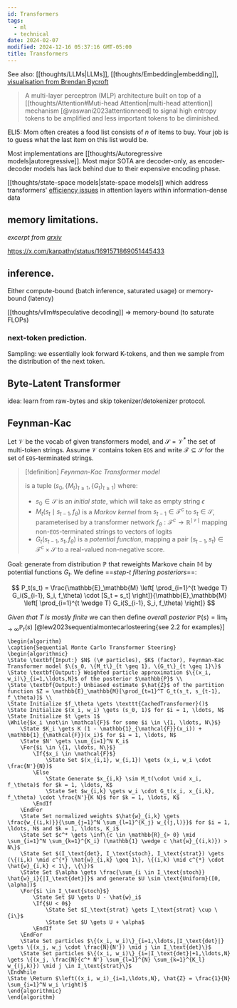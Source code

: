 ```yaml
---
id: Transformers
tags:
  - ml
  - technical
date: 2024-02-07
modified: 2024-12-16 05:37:16 GMT-05:00
title: Transformers
---
```


See also: [[thoughts/LLMs|LLMs]], [[thoughts/Embedding|embedding]], [visualisation from Brendan Bycroft](https://bbycroft.net/llm)

> A multi-layer perceptron (MLP) architecture built on top of a [[thoughts/Attention#Muti-head Attention|multi-head attention]] mechanism [@vaswani2023attentionneed] to signal high entropy tokens to be amplified and less important tokens to be diminished.

ELI5: Mom often creates a food list consists of $n$ of items to buy. Your job is to guess what the last item on this list would be.

Most implementations are [[thoughts/Autoregressive models|autoregressive]]. Most major SOTA are decoder-only, as encoder-decoder models has lack behind due to their expensive encoding phase.

[[thoughts/state-space models|state-space models]] which address transformers' [efficiency issues](https://arxiv.org/pdf/2009.06732) in attention layers within information-dense data

## memory limitations.

_excerpt from [arxiv](https://arxiv.org/html/2403.14123)_

https://x.com/karpathy/status/1691571869051445433

## inference.

Either compute-bound (batch inference, saturated usage) or memory-bound (latency)

[[thoughts/vllm#speculative decoding]] => memory-bound (to saturate FLOPs)

### next-token prediction.

Sampling: we essentially look forward K-tokens, and then we sample from the distribution of the next token.

## Byte-Latent Transformer

idea: learn from raw-bytes and skip tokenizer/detokenizer protocol.

## Feynman-Kac

Let $\mathcal{V}$ be the vocab of given transformers model, and $\mathcal{S} = \mathcal{V}^{*}$ the set of multi-token strings. Assume $\mathcal{V}$ contains token `EOS` and write $\mathcal{F} \subseteq \mathcal{S}$ for the set of `EOS`-terminated strings.

> [!definition] _Feynman-Kac Transformer model_
>
> is a tuple $(s_{0}, \{M_t\}_{t\ge 1}, \{G_t\}_{t\ge 1})$ where:
>
> - $s_{0} \in \mathcal{S}$ is an _initial state_, which will take as empty string $\epsilon$
> - $M_t(s_t \mid s_{t-1}, f_\theta)$ is a _Markov kernel_ from $s_{t-1} \in \mathcal{F}^c$ to $s_t \in \mathcal{S}$, parameterised by a transformer network $f_\theta: \mathcal{F}^c \to \mathbb{R}^{\mid \mathcal{V} \mid}$ mapping non-`EOS`-terminated strings to vectors of logits
> - $G_t(s_{t-1}, s_t, f_\theta)$ is a _potential function_, mapping a pair $(s_{t-1}, s_t) \in \mathcal{F}^c \times \mathcal{S}$ to a real-valued non-negative score.

Goal: generate from distribution $\mathbb{P}$ that reweights Markove chain $\mathbb{M}$ by potential functions $G_t$. We define ==_step-t filtering posteriors_==:

$$
P_t(s_t) = \frac{\mathbb{E}_\mathbb{M} \left[ \prod_{i=1}^{t \wedge T} G_i(S_{i-1}, S_i, f_\theta) \cdot [S_t = s_t] \right]}{\mathbb{E}_\mathbb{M} \left[ \prod_{i=1}^{t \wedge T} G_i(S_{i-1}, S_i, f_\theta) \right]}
$$

_Given that $T$ is mostly finite_ we can then define _overall posterior_ $\mathbb{P}(s) = \lim_{t \to \infty} \mathbb{P}_t(s)$ [@lew2023sequentialmontecarlosteering{see 2.2 for examples}]

```pseudo lineNumber=false
\begin{algorithm}
\caption{Sequential Monte Carlo Transformer Steering}
\begin{algorithmic}
\State \textbf{Input:} $N$ (\# particles), $K$ (factor), Feynman-Kac Transformer model $\{s_0, \{M_t\}_{t \geq 1}, \{G_t\}_{t \geq 1}\}$
\State \textbf{Output:} Weighted particle approximation $\{(x_i, w_i)\}_{i=1,\ldots,N}$ of the posterior $\mathbb{P}$ \\
\State \textbf{Output:} Unbiased estimate $\hat{Z}$ of the partition function $Z = \mathbb{E}_\mathbb{M}[\prod_{t=1}^T G_t(s_t, s_{t-1}, f_\theta)]$ \\
\State Initialize $f_\theta \gets \texttt{CachedTransformer}()$
\State Initialize $(x_i, w_i) \gets (s_0, 1)$ for $i = 1, \ldots, N$
\State Initialize $t \gets 1$
\While{$x_i \not\in \mathcal{F}$ for some $i \in \{1, \ldots, N\}$}
    \State $K_i \gets K (1 - \mathbb{1}_{\mathcal{F}}(x_i)) + \mathbb{1}_{\mathcal{F}}(x_i)$ for $i = 1, \ldots, N$
    \State $N' \gets \sum_{i=1}^N K_i$
    \For{$i \in \{1, \ldots, N\}$}
        \If{$x_i \in \mathcal{F}$}
            \State Set $(x_{i,1}, w_{i,1}) \gets (x_i, w_i \cdot \frac{N'}{N})$
        \Else
            \State Generate $x_{i,k} \sim M_t(\cdot \mid x_i, f_\theta)$ for $k = 1, \ldots, K$
            \State Set $w_{i,k} \gets w_i \cdot G_t(x_i, x_{i,k}, f_\theta) \cdot \frac{N'}{K N}$ for $k = 1, \ldots, K$
        \EndIf
    \EndFor
    \State Set normalized weights $\hat{w}_{i,k} \gets \frac{w_{(i,k)}}{\sum_{j=1}^N \sum_{l=1}^{K_j} w_{(j,l)}}$ for $i = 1, \ldots, N$ and $k = 1, \ldots, K_i$
    \State Set $c^* \gets \inf\{c \in \mathbb{R}_{> 0} \mid \sum_{i=1}^N \sum_{k=1}^{K_i} (\mathbb{1} \wedge c \hat{w}_{(i,k)}) > N\}$
    \State Set $(I_\text{det}, I_\text{stoch}, I_\text{strat}) \gets (\{(i,k) \mid c^{*} \hat{w}_{i,k} \geq 1\}, \{(i,k) \mid c^{*} \cdot \hat{w}_{i,k} < 1\}, \{\})$
    \State Set $\alpha \gets \frac{\sum_{i \in I_\text{stoch}} \hat{w}_i}{|I_\text{det}|}$ and generate $U \sim \text{Uniform}([0, \alpha])$
    \For{$i \in I_\text{stoch}$}
        \State Set $U \gets U - \hat{w}_i$
        \If{$U < 0$}
            \State Set $I_\text{strat} \gets I_\text{strat} \cup \{i\}$
            \State Set $U \gets U + \alpha$
        \EndIf
    \EndFor
    \State Set particles $\{(x_i, w_i)\}_{i=1,\ldots,|I_\text{det}|} \gets \{(x_j, w_j \cdot \frac{N}{N'}) \mid j \in I_\text{det}\}$
    \State Set particles $\{(x_i, w_i)\}_{i=|I_\text{det}|+1,\ldots,N} \gets \{(x_j, \frac{N}{c^* N'} \sum_{l=1}^{N} \sum_{k=1}^{K_l} w_{(j,k)}) \mid j \in I_\text{strat}\}$
\EndWhile
\State \Return $\left((x_i, w_i)_{i=1,\ldots,N}, \hat{Z} = \frac{1}{N} \sum_{i=1}^N w_i \right)$
\end{algorithmic}
\end{algorithm}
```
